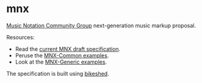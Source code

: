 # mnx
[Music Notation Community Group](https://www.w3.org/community/music-notation/) next-generation music markup proposal.

Resources:

- Read the [current MNX draft specification](https://w3c.github.io/mnx/specification/).
- Peruse the [MNX-Common examples](https://github.com/w3c/mnx/tree/master/examples).
- Look at the [MNX-Generic examples](https://joeberkovitz.github.io/gmnx-viewer/).

The specification is built using [bikeshed](https://tabatkins.github.io/bikeshed/).